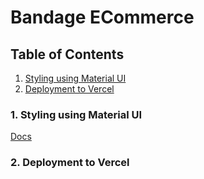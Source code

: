 # Bandage ECommerce

## Table of Contents

1. [Styling using Material UI](#1-styling-using-material-ui)
2. [Deployment to Vercel](#2-deployment-to-vercel)

### 1. Styling using Material UI

[Docs](https://mui.com/material-ui/guides/nextjs/)

### 2. Deployment to Vercel

